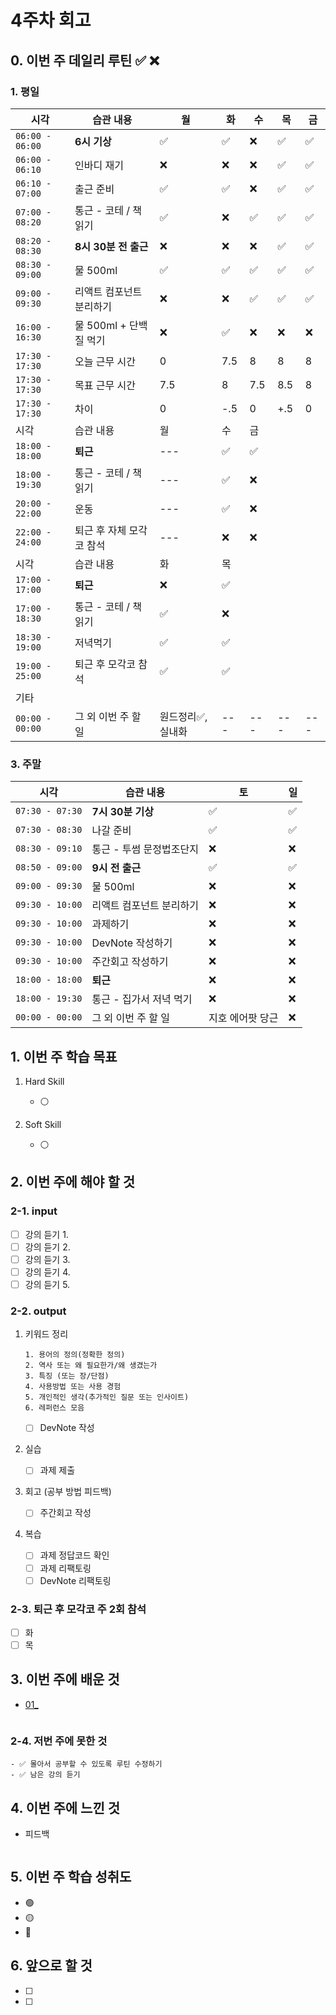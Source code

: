 # 4주차 회고

## 0. 이번 주 데일리 루틴 ✅ ❌

### 1. 평일

| 시각 | 습관 내용 | 월 | 화 | 수 | 목 | 금 |
| --- | --- | --- | --- | --- | --- | --- |
| `06:00 - 06:00` | **6시 기상** | ✅ | ✅ | ❌ | ✅ | ✅ | ✅ |
| `06:00 - 06:10` | 인바디 재기 | ❌ | ❌ | ❌ | ✅ | ✅ |
| `06:10 - 07:00` | 출근 준비 | ✅ | ✅ | ❌ | ✅ | ✅ |
| `07:00 - 08:20` | 통근 - 코테 / 책읽기 | ✅ | ❌ | ✅ | ✅ | ✅ |
| `08:20 - 08:30` | **8시 30분 전 출근** | ❌ | ❌ | ❌ | ✅ | ✅ |
| `08:30 - 09:00` | 물 500ml | ✅ | ✅ | ✅ | ✅ | ✅ |
| `09:00 - 09:30` | 리액트 컴포넌트 분리하기 | ❌ | ❌ | ✅ | ✅ | ✅ |
| `16:00 - 16:30` | 물 500ml + 단백질 먹기 | ❌ | ✅ | ❌ | ❌ | ❌ |
| `17:30 - 17:30` | 오늘 근무 시간 | 0 | 7.5 | 8 | 8 | 8 |
| `17:30 - 17:30` | 목표 근무 시간 | 7.5 | 8 | 7.5 | 8.5 | 8 |
| `17:30 - 17:30` | 차이 | 0 | -.5 | 0 | +.5 | 0 |
| 시각 | 습관 내용 | 월 | 수 | 금 |
| `18:00 - 18:00` | **퇴근** | --- | ✅ | ✅ |
| `18:00 - 19:30` | 통근 - 코테 / 책읽기 | --- | ✅ | ❌ |
| `20:00 - 22:00` | 운동 | --- | ✅ | ❌ |
| `22:00 - 24:00` | 퇴근 후 자체 모각코 참석 | --- | ❌ | ❌ |
| 시각 | 습관 내용 | 화 | 목 |
| `17:00 - 17:00` | **퇴근** | ❌ | ✅ |
| `17:00 - 18:30` | 통근 - 코테 / 책읽기 | ✅ | ❌ |
| `18:30 - 19:00` | 저녁먹기 | ✅ | ✅ |
| `19:00 - 25:00` | 퇴근 후 모각코 참석 | ✅ | ✅ |
| 기타 |
| `00:00 - 00:00` | 그 외 이번 주 할 일 | 원드정리✅, 실내화 | --- | --- | --- | --- |

### 3. 주말

| 시각 | 습관 내용 | 토 | 일 |
| --- | --- | --- | --- |
| `07:30 - 07:30` | **7시 30분 기상** | ✅ | ✅ |
| `07:30 - 08:30` | 나갈 준비 | ✅ | ✅ |
| `08:30 - 09:10` | 통근 - 투썸 문정법조단지 | ❌ | ❌ |
| `08:50 - 09:00` | **9시 전 출근** | ✅ | ✅ |
| `09:00 - 09:30` | 물 500ml | ❌ | ❌ |
| `09:30 - 10:00` | 리액트 컴포넌트 분리하기 | ❌ | ❌ |
| `09:30 - 10:00` | 과제하기 | ❌ | ❌ |
| `09:30 - 10:00` | DevNote 작성하기 | ❌ | ❌ |
| `09:30 - 10:00` | 주간회고 작성하기 | ❌ | ❌ |
| `18:00 - 18:00` | **퇴근** | ❌ | ❌ |
| `18:00 - 19:30` | 통근 - 집가서 저녁 먹기 | ❌ | ❌ |
| `00:00 - 00:00` | 그 외 이번 주 할 일 | 지호 에어팟 당근 | ❌ |

## 1. 이번 주 학습 목표

1. Hard Skill
    - ⚪️

2. Soft Skill
    - ⚪️

## 2. 이번 주에 해야 할 것

### 2-1. input

- [ ] 강의 듣기 1.
- [ ] 강의 듣기 2.
- [ ] 강의 듣기 3.
- [ ] 강의 듣기 4.
- [ ] 강의 듣기 5.

### 2-2. output

1. 키워드 정리

    ```plain
    1. 용어의 정의(정확한 정의)
    2. 역사 또는 왜 필요한가/왜 생겼는가
    3. 특징 (또는 장/단점)
    4. 사용방법 또는 사용 경험
    5. 개인적인 생각(추가적인 질문 또는 인사이트)
    6. 레퍼런스 모음
    ```

    - [ ] DevNote 작성

1. 실습
    - [ ] 과제 제출

1. 회고 (공부 방법 피드백)
    - [ ] 주간회고 작성

1. 복습
    - [ ] 과제 정답코드 확인
    - [ ] 과제 리팩토링
    - [ ] DevNote 리팩토링

### 2-3. 퇴근 후 모각코 주 2회 참석

- [ ] 화
- [ ] 목

## 3. 이번 주에 배운 것

- [01_]()

```plain

```

### 2-4. 저번 주에 못한 것

    - ✅ 몰아서 공부할 수 있도록 루틴 수정하기
    - ✅ 남은 강의 듣기

## 4. 이번 주에 느낀 것

- 피드백

```plain

```

## 5. 이번 주 학습 성취도

- 🟢
- 🟡
- 🔴

## 6. 앞으로 할 것

- [ ]
- [ ]
